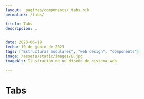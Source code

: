 ```yaml
---
layout: _paginas/components/_tabs.njk
permalink: /tabs/

titulo: Tabs
descripcion: .


date: 2023-06-19
fecha: 19 de junio de 2023
tags: ["Estructuras modulares", "web design", "components"]
image: /assets/static/images/8.jpg
imageAlt: Ilustración de un diseño de sistema web

---
```


# Tabs


